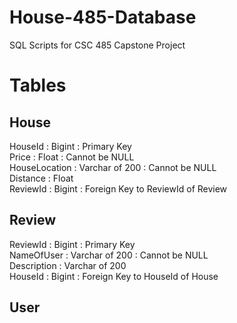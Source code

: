 # House-485-Database
SQL Scripts for CSC 485 Capstone Project

# Tables
## House
HouseId : Bigint : Primary Key <br>
Price : Float : Cannot be NULL <br>
HouseLocation : Varchar of 200 : Cannot be NULL <br>
Distance : Float <br>
ReviewId : Bigint : Foreign Key to ReviewId of Review
## Review
ReviewId : Bigint : Primary Key <br>
NameOfUser : Varchar of 200 : Cannot be NULL <br>
Description : Varchar of 200 <br>
HouseId : Bigint : Foreign Key to HouseId of House
## User
